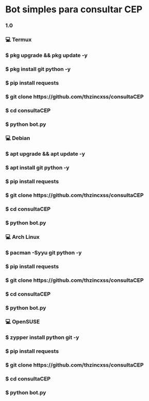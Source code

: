 <h1>Bot simples para consultar CEP</h1>
<h3>1.0</h3>

<h3>💻 Termux</h3>
<h3>$ pkg upgrade && pkg update -y</h3>
<h3>$ pkg install git python -y</h3>
<h3>$ pip install requests </h3>
<h3>$ git clone https://github.com/thzincxss/consultaCEP</h3>
<h3>$ cd consultaCEP</h3>
<h3>$ python bot.py</h3>

<h3>💻 Debian</h3>
<h3>$ apt upgrade && apt update -y</h3>
<h3>$ apt install git python -y</h3>
<h3>$ pip install requests </h3>
<h3>$ git clone https://github.com/thzincxss/consultaCEP</h3>
<h3>$ cd consultaCEP</h3>
<h3>$ python bot.py</h3>

<h3>💻 Arch Linux</h3>
<h3>$ pacman -Syyu git python -y</h3>
<h3>$ pip install requests </h3>
<h3>$ git clone https://github.com/thzincxss/consultaCEP</h3>
<h3>$ cd consultaCEP</h3>
<h3>$ python bot.py</h3>

<h3>💻 OpenSUSE</h3>
<h3>$ zypper install python git -y</h3>
<h3>$ pip install requests </h3>
<h3>$ git clone https://github.com/thzincxss/consultaCEP</h3>
<h3>$ cd consultaCEP</h3>
<h3>$ python bot.py</h3>

